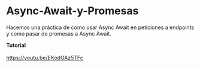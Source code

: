 # Async-Await-y-Promesas
Hacemos una práctica de como usar Async Await en peticiones a endpoints y como pasar de promesas a Async Await.

**Tutorial**
<br/><br/>
https://youtu.be/EKodGAz5TFc
<br/><br/>
